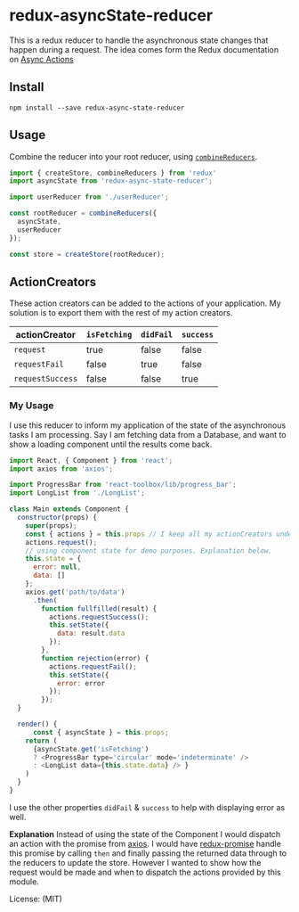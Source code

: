 # redux-asyncState-reducer

This is a redux reducer to handle the asynchronous state changes that happen during a request. The idea comes form the Redux documentation on [Async Actions][]


## Install
```
npm install --save redux-async-state-reducer
```

## Usage 
Combine the reducer into your root reducer, using [`combineReducers`][]. 

```js
import { createStore, combineReducers } from 'redux'
import asyncState from 'redux-async-state-reducer';

import userReducer from './userReducer';

const rootReducer = combineReducers({
  asyncState,
  userReducer
});

const store = createStore(rootReducer);
```


## ActionCreators
These action creators can be added to the actions of your application. My solution is to export them with the rest of my action creators.

|actionCreator|`isFetching`|`didFail`|`success`|
|-------------|------------|---------|---------|
|`request`    |true        |false    |false    |
|`requestFail`|false       |true     |false    |
|`requestSuccess`|false    |false    |true     |

### My Usage

I use this reducer to inform my application of the state of the asynchronous tasks I am processing. Say I am fetching data from a Database, and want to show a loading component until the results come back. 

```js
import React, { Component } from 'react';
import axios from 'axios';

import ProgressBar from 'react-toolbox/lib/progress_bar';
import LongList from './LongList';

class Main extends Component {
  constructor(props) {
    super(props);
    const { actions } = this.props // I keep all my actionCreators under actions
    actions.request();
    // using component state for demo purposes. Explanation below.
    this.state = {
      error: null,
      data: []
    };
    axios.get('path/to/data')
      .then(
        function fullfilled(result) {
          actions.requestSuccess();
          this.setState({
            data: result.data
          });
        },
        function rejection(error) {
          actions.requestFail();
          this.setState({
            error: error
          });
        });
  }

  render() {
      const { asyncState } = this.props;
    return (
      {asyncState.get('isFetching') 
      ? <ProgressBar type='circular' mode='indeterminate' />
      : <LongList data={this.state.data} /> }
    )
  } 
}

```

I use the other properties `didFail` & `success` to help with displaying error as well.

**Explanation**
Instead of using the state of the Component I would dispatch an action with the promise from [axios][]. I would have [redux-promise][] handle this promise by calling `then` and finally passing the returned data through to the reducers to update the store.
However I wanted to show how the request would be made and when to dispatch the actions provided by this module. 

License: (MIT)

[Async Actions]: http://redux.js.org/docs/advanced/AsyncActions.html
[`combineReducers`]: http://redux.js.org/docs/api/combineReducers.html
[redux-promise]: https://github.com/acdlite/redux-promise
[axios]: https://github.com/mzabriskie/axios